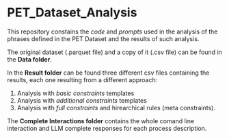 # PET_Dataset_Analysis

This repository constains the *code* and *prompts* used in the analysis of the phrases defined in the PET Dataset and the results of such analysis.

The original dataset (.parquet file) and a copy of it (.csv file) can be found in the **Data folder**.

In the **Result folder** can be found three different csv files containing the results, each one resulting from a different approach:
1. Analysis with *basic constraints* templates 
2. Analysis with *additional constraints* templates 
3. Analysis with *full constraints* and hirearchical rules (meta constraints).

The **Complete Interactions folder** contains the whole comand line interaction and LLM complete responses for each process description.